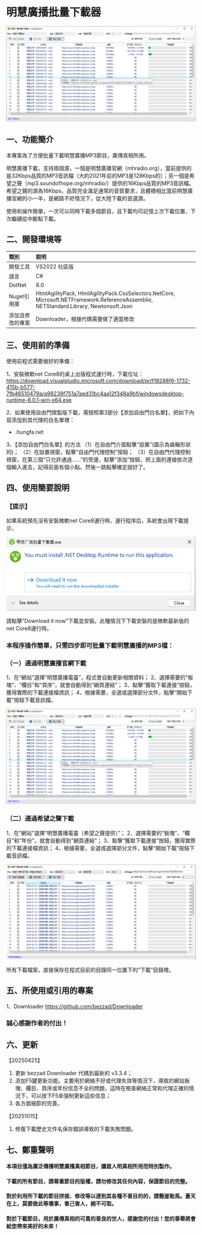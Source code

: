 # 明慧廣播批量下載器

![](./images/ScreenShot-01.png)

## 一、功能簡介

本專案為了方便批量下載明慧廣播MP3節目，廣傳真相所用。

明慧廣播下載，支持兩個源，一個是明慧廣播官網（mhradio.org），當前提供的是32Kbps品質的MP3音訊檔（大約2021年前的MP3是128Kbps的）；另一個是希望之聲（mp3.soundofhope.org/mhradio/）提供的16Kbps品質的MP3音訊檔。希望之聲的源為16Kbps，品質完全滿足通常的音質要求，且體積相比當前明慧廣播官網的小一半，是網路不好情況下，從大陸下載的首選源。

使用和操作簡單，一次可以同時下載多個節目，且下載均可記憶上次下載位置，下次繼續從中斷點下載。
 
## 二、開發環境等

|  類別  |說明|
| :---   | :---        |
|開發工具	|VS2022 社區版|
|語言|C#|
|DotNet|8.0|
|Nuget引用庫|HtmlAgilityPack, HtmlAgilityPack.CssSelectors.NetCore, Microsoft.NETFramework.ReferenceAssemblie, NETStandard.Library, Newtonsoft.Json|
|添加且修改的專案|Downloader，根據代碼需要做了適當修改|

## 三、使用前的準備

使用前程式需要做好的準備： 

1、安裝微軟net Core8的桌上出版程式運行時，下載位址：
https://download.visualstudio.microsoft.com/download/pr/f18288f6-1732-415b-b577-7fb46510479a/a98239f751a7aed31bc4aa12f348a9bf/windowsdesktop-runtime-8.0.1-win-x64.exe

2、如果使用自由門限製版下載，需按照第3部分【添加自由門白名單】，把如下內容添加到其代理的白名單裡：
- .hungfa.net

3、【添加自由門白名單】的方法
（1）在自由門介面點擊“設置”(圖示為齒輪形狀的)；
（2）在設置視窗，點擊“自由門代理控制”按鈕；
（3）在自由門代理控制視窗，在第三個“只允許通過……”的旁邊，點擊“添加”按鈕，把上面的連接依次逐個輸入進去，記得前面有個小點。然後一路點擊確定就好了。


## 四、使用簡要說明

### 【提示】
如果系統預先沒有安裝微軟net Core8運行時，運行程序后，系統會出現下載提示，

![](./images/TipFor-Net.desktop-DownloaderForMHR.png)

請點擊“Download it now”下載並安裝。此種情況下下載安裝的是微軟最新版的net Core8運行時。

### 本程序操作簡單，只需四步即可批量下載明慧廣播的MP3檔：

### （一）通過明慧廣播官網下載

1、在“網站”選擇“明慧廣播電臺”，程式會自動更新相關資料；
2、選擇需要的“板塊”、“欄目”和“頁序”，就會自動得到“網頁連結”；
3、點擊“獲取下載連接”按鈕，獲得實際的下載連接檔資訊；
4、根據需要，全選或選擇部分文件，點擊“開始下載”按鈕下載音訊檔。

![](./images/ScreenShot-01.png)

### （二）通過希望之聲下載

1、在“網站”選擇“明慧廣播電臺（希望之聲提供）”；
2、選擇需要的“板塊”、“欄目”和“年份”，就會自動得到“網頁連結”；
3、點擊“獲取下載連接”按鈕，獲得實際的下載連接檔資訊；
4、根據需要，全選或選擇部分文件，點擊“開始下載”按鈕下載音訊檔。

![](./images/ScreenShot-02.png)

所有下載檔案，直接保存在程式目前的目錄同一位置下的“下載”目錄裡。

## 五、所使用或引用的專案

1、Downloader
https://github.com/bezzad/Downloader

### 誠心感謝作者的付出！

## 六、更新

【20250425】
1. 更新 bezzad Downloader 代碼到最新的 v3.3.4；
2. 添加F5鍵更新功能。主要用於網絡不好或代理失效等情況下，導致的網站板塊、欄目、頁序或年份信息不全的問題，這時在檢查網絡正常和代理正確的情況下，可以按下F5來强制更新這些信息；
3. 各方面細節的完善。
   
【20251015】
1. 修復下載歷史文件名保存錯誤導致的下載失敗問題。

## 七、鄭重聲明

#### 本項目僅為廣泛傳播明慧廣播真相節目，讓眾人明真相所用而特別製作。
#### 下載的所有節目，請尊重節目的版權，請勿修改其任何內容，保證節目的完整。
#### 對於利用所下載的節目拼接、修改等以達到其各種不善目的的，請懸崖勒馬。蒼天在上，莫要做此等壞事，害己害人，絕不可取。
#### 對於下載節目，用於廣傳真相的可貴的善良的世人，感謝您的付出！您的善舉將會給您帶來美好的未來！


